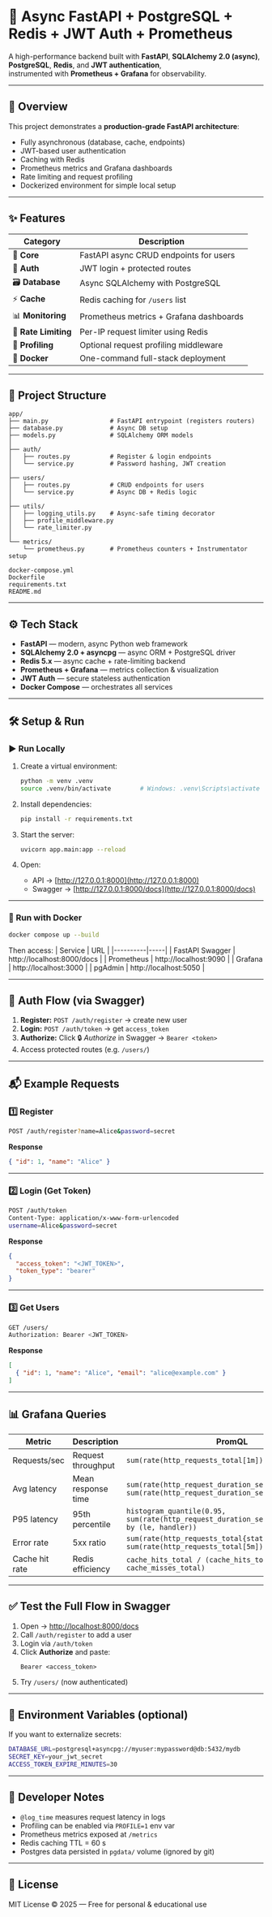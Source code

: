 # 🚀 Async FastAPI + PostgreSQL + Redis + JWT Auth + Prometheus

A high-performance backend built with **FastAPI**, **SQLAlchemy 2.0 (async)**, **PostgreSQL**, **Redis**, and **JWT authentication**,  
instrumented with **Prometheus + Grafana** for observability.

---

## 📘 Overview
This project demonstrates a **production-grade FastAPI architecture**:
- Fully asynchronous (database, cache, endpoints)
- JWT-based user authentication
- Caching with Redis
- Prometheus metrics and Grafana dashboards
- Rate limiting and request profiling
- Dockerized environment for simple local setup

---

## ✨ Features
| Category | Description |
|-----------|-------------|
| 🧠 **Core** | FastAPI async CRUD endpoints for users |
| 🔐 **Auth** | JWT login + protected routes |
| 🗃️ **Database** | Async SQLAlchemy with PostgreSQL |
| ⚡ **Cache** | Redis caching for `/users` list |
| 📊 **Monitoring** | Prometheus metrics + Grafana dashboards |
| 🚦 **Rate Limiting** | Per-IP request limiter using Redis |
| 🧾 **Profiling** | Optional request profiling middleware |
| 🐳 **Docker** | One-command full-stack deployment |

---

## 📂 Project Structure
```
app/
├── main.py                 # FastAPI entrypoint (registers routers)
├── database.py             # Async DB setup
├── models.py               # SQLAlchemy ORM models
│
├── auth/
│   ├── routes.py           # Register & login endpoints
│   └── service.py          # Password hashing, JWT creation
│
├── users/
│   ├── routes.py           # CRUD endpoints for users
│   └── service.py          # Async DB + Redis logic
│
├── utils/
│   ├── logging_utils.py    # Async-safe timing decorator
│   ├── profile_middleware.py
│   └── rate_limiter.py
│
└── metrics/
    └── prometheus.py       # Prometheus counters + Instrumentator setup

docker-compose.yml
Dockerfile
requirements.txt
README.md
```

---

## ⚙️ Tech Stack

- **FastAPI** — modern, async Python web framework  
- **SQLAlchemy 2.0 + asyncpg** — async ORM + PostgreSQL driver  
- **Redis 5.x** — async cache + rate-limiting backend  
- **Prometheus + Grafana** — metrics collection & visualization  
- **JWT Auth** — secure stateless authentication  
- **Docker Compose** — orchestrates all services  

---

## 🛠 Setup & Run

### ▶ Run Locally
1. Create a virtual environment:
   ```bash
   python -m venv .venv
   source .venv/bin/activate        # Windows: .venv\Scripts\activate
   ```

2. Install dependencies:
   ```bash
   pip install -r requirements.txt
   ```

3. Start the server:
   ```bash
   uvicorn app.main:app --reload
   ```

4. Open:
   - API → [http://127.0.0.1:8000](http://127.0.0.1:8000)  
   - Swagger → [http://127.0.0.1:8000/docs](http://127.0.0.1:8000/docs)

---

### 🐳 Run with Docker
```bash
docker compose up --build
```

Then access:
| Service | URL |
|----------|-----|
| FastAPI Swagger | http://localhost:8000/docs |
| Prometheus | http://localhost:9090 |
| Grafana | http://localhost:3000 |
| pgAdmin | http://localhost:5050 |

---

## 🔐 Auth Flow (via Swagger)
1. **Register:** `POST /auth/register` → create new user  
2. **Login:** `POST /auth/token` → get `access_token`  
3. **Authorize:** Click 🔒 *Authorize* in Swagger → `Bearer <token>`  
4. Access protected routes (e.g. `/users/`)

---

## 📬 Example Requests

### 1️⃣ Register
```bash
POST /auth/register?name=Alice&password=secret
```

**Response**
```json
{ "id": 1, "name": "Alice" }
```

---

### 2️⃣ Login (Get Token)
```bash
POST /auth/token
Content-Type: application/x-www-form-urlencoded
username=Alice&password=secret
```

**Response**
```json
{
  "access_token": "<JWT_TOKEN>",
  "token_type": "bearer"
}
```

---

### 3️⃣ Get Users
```bash
GET /users/
Authorization: Bearer <JWT_TOKEN>
```

**Response**
```json
[
  { "id": 1, "name": "Alice", "email": "alice@example.com" }
]
```

---

## 📊 Grafana Queries

| Metric | Description | PromQL |
|---------|--------------|--------|
| Requests/sec | Request throughput | `sum(rate(http_requests_total[1m])) by (handler)` |
| Avg latency | Mean response time | `sum(rate(http_request_duration_seconds_sum[1m])) / sum(rate(http_request_duration_seconds_count[1m]))` |
| P95 latency | 95th percentile | `histogram_quantile(0.95, sum(rate(http_request_duration_seconds_bucket[5m])) by (le, handler))` |
| Error rate | 5xx ratio | `sum(rate(http_requests_total{status=~"5.."}[5m])) / sum(rate(http_requests_total[5m]))` |
| Cache hit rate | Redis efficiency | `cache_hits_total / (cache_hits_total + cache_misses_total)` |

---

## ✅ Test the Full Flow in Swagger
1. Open → [http://localhost:8000/docs](http://localhost:8000/docs)  
2. Call `/auth/register` to add a user  
3. Login via `/auth/token`  
4. Click **Authorize** and paste:  
   ```
   Bearer <access_token>
   ```
5. Try `/users/` (now authenticated)

---

## 🧩 Environment Variables (optional)
If you want to externalize secrets:
```bash
DATABASE_URL=postgresql+asyncpg://myuser:mypassword@db:5432/mydb
SECRET_KEY=your_jwt_secret
ACCESS_TOKEN_EXPIRE_MINUTES=30
```

---

## 🧠 Developer Notes
- `@log_time` measures request latency in logs  
- Profiling can be enabled via `PROFILE=1` env var  
- Prometheus metrics exposed at `/metrics`  
- Redis caching TTL = 60 s  
- Postgres data persisted in `pgdata/` volume (ignored by git)

---

## 📜 License
MIT License © 2025 — Free for personal & educational use
